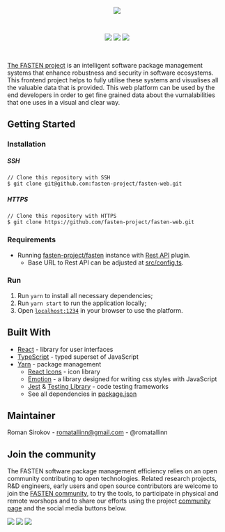 <p align="center">
    <img src="https://user-images.githubusercontent.com/45048351/89221900-bdad6400-d5dc-11ea-8136-533875bbee8e.jpg">
</p>
<br/>
<p align="center">
    <a href="https://github.com/fasten-project/fasten-web/actions" alt="GitHub Workflow Status">
        <img src="https://img.shields.io/github/workflow/status/fasten-project/fasten-web/Java%20CI?logo=GitHub%20Actions&logoColor=white&style=for-the-badge" /></a>
    <a href="https://github.com/fasten-project/fasten-web/releases" alt="GitHub Workflow Status">
                <img src="https://img.shields.io/github/v/release/fasten-project/fasten-web?logo=GitHub&style=for-the-badge" /></a>
    <a href="https://github.com/fasten-project/fasten-web/" alt="Gitter">
            <img src="https://img.shields.io/gitter/room/fasten-project/fasten-web?style=for-the-badge&logo=gitter" /></a>
</p>
<br/>

[The FASTEN project](https://github.com/fasten-project/fasten) is an intelligent software package management systems that enhance robustness and security in software ecosystems. This frontend project helps to fully utilise these systems and visualises all the valuable data that is provided. This web platform can be used by the end developers in order to get fine grained data about the vurnalabilities that one uses in a visual and clear way.


## Getting Started

### Installation

##### SSH

```
// Clone this repository with SSH
$ git clone git@github.com:fasten-project/fasten-web.git
```

##### HTTPS

```
// Clone this repository with HTTPS
$ git clone https://github.com/fasten-project/fasten-web.git
```

### Requirements
- Running [fasten-project/fasten](https://github.com/fasten-project/fasten) instance with [Rest API](https://github.com/fasten-project/fasten/tree/develop/analyzer/restapi-plugin) plugin.
    - Base URL to Rest API can be adjusted at [src/config.ts]().

### Run

1) Run `yarn` to install all necessary dependencies;
1) Run `yarn start` to run the application locally;
1) Open [`localhost:1234`](http://localhost:1234) in your browser to use the platform.


## Built With
- [React](http://reactjs.org) - library for user interfaces
- [TypeScript](http://typescriptlang.org) - typed superset of JavaScript
- [Yarn](https://yarnpkg.com) - package management
  - [React Icons](https://react-icons.github.io/react-icons/) - icon library
  - [Emotion](https://emotion.sh/) - a library designed for writing css styles with JavaScript
  - [Jest](http://jestjs.io) & [Testing Library](https://testing-library.com) - code testing frameworks
  - See all dependencies in [package.json](/frontend/package.json)


## Maintainer
Roman Sirokov - <romatallinn@gmail.com> - @romatallinn


## Join the community

The FASTEN software package management efficiency relies on an open community contributing to open technologies. Related research projects, R&D engineers, early users and open source contributors are welcome to join the [FASTEN community](https://www.fasten-project.eu/view/Main/Community), to try the tools, to participate in physical and remote worshops and to share our efforts using the project [community page](https://www.fasten-project.eu/view/Main/Community) and the social media buttons below.  
<p>
    <a href="http://www.twitter.com/FastenProject" alt="Fasten Twitter">
        <img src="https://img.shields.io/badge/%20-Twitter-%231DA1F2?logo=Twitter&style=for-the-badge&logoColor=white" /></a>
    <a href="http://www.slideshare.net/FastenProject" alt="GitHub Workflow Status">
                <img src="https://img.shields.io/badge/%20-SlideShare-%230077B5?logo=slideshare&style=for-the-badge&logoColor=white" /></a>
    <a href="http://www.linkedin.com/groups?gid=12172959" alt="Gitter">
            <img src="https://img.shields.io/badge/%20-LinkedIn-%232867B2?logo=linkedin&style=for-the-badge&logoColor=white" /></a>
</p>
